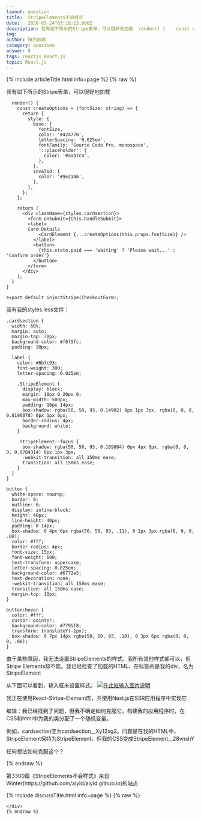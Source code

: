 ```yaml
---
layout: question
title:  StripeElements不会样式
date:   2020-03-24T03:18:13.000Z
description: 我有如下所示的Stripe表单，可以很好地加载  render() {    const createOptions = (fontSize  st...
img: 
author: 阳光前端
category: question
answer: 0
tags: reactjs React.js
topic: React.js
---
```

<div class="article-root">
  <div class="article">
    {% include articleTitle.html info=page %}
    {% raw %}
    <div class="article-content"><p><font style="vertical-align: inherit;"><font style="vertical-align: inherit;">我有如下所示的Stripe表单，可以很好地加载</font></font></p>

<pre><code>  render() {<font></font>
    const createOptions = (fontSize: string) =&gt; {<font></font>
      return {<font></font>
        style: {<font></font>
          base: {<font></font>
            fontSize,<font></font>
            color: '#424770',<font></font>
            letterSpacing: '0.025em',<font></font>
            fontFamily: 'Source Code Pro, monospace',<font></font>
            '::placeholder': {<font></font>
              color: '#aab7c4',<font></font>
            },<font></font>
          },<font></font>
          invalid: {<font></font>
            color: '#9e2146',<font></font>
          },<font></font>
        },<font></font>
      };<font></font>
    };<font></font>
<font></font>
    return (<font></font>
      &lt;div className={styles.cardsection}&gt;<font></font>
        &lt;form onSubmit={this.handleSubmit}&gt;<font></font>
        &lt;label&gt;<font></font>
        Card Details<font></font>
            &lt;CardElement {...createOptions(this.props.fontSize)} /&gt;<font></font>
          &lt;/label&gt;<font></font>
          &lt;button&gt;<font></font>
            {this.state.paid === 'waiting' ? 'Please wait...' : 'Confirm order'}<font></font>
          &lt;/button&gt;<font></font>
        &lt;/form&gt;<font></font>
      &lt;/div&gt;<font></font>
    );<font></font>
  }<font></font>
}<font></font>
<font></font>
export default injectStripe(CheckoutForm);<font></font>
</code></pre>

<p><font style="vertical-align: inherit;"><font style="vertical-align: inherit;">我有我的styles.less文件：</font></font></p>

<pre><code>.cardsection {<font></font>
  width: 60%;<font></font>
  margin: auto;<font></font>
  margin-top: 30px;<font></font>
  background-color: #f6f9fc;<font></font>
  padding: 20px;<font></font>
<font></font>
  label {<font></font>
    color: #6b7c93;<font></font>
    font-weight: 300;<font></font>
    letter-spacing: 0.025em;<font></font>
<font></font>
    .StripeElement {<font></font>
      display: block;<font></font>
      margin: 10px 0 20px 0;<font></font>
      max-width: 500px;<font></font>
      padding: 10px 14px;<font></font>
      box-shadow: rgba(50, 50, 93, 0.14902) 0px 1px 3px, rgba(0, 0, 0, 0.0196078) 0px 1px 0px;<font></font>
      border-radius: 4px;<font></font>
      background: white;<font></font>
    }<font></font>
<font></font>
    .StripeElement--focus {<font></font>
      box-shadow: rgba(50, 50, 93, 0.109804) 0px 4px 6px, rgba(0, 0, 0, 0.0784314) 0px 1px 3px;<font></font>
      -webkit-transition: all 150ms ease;<font></font>
      transition: all 150ms ease;<font></font>
    }<font></font>
  }<font></font>
}<font></font>
<font></font>
button {<font></font>
  white-space: nowrap;<font></font>
  border: 0;<font></font>
  outline: 0;<font></font>
  display: inline-block;<font></font>
  height: 40px;<font></font>
  line-height: 40px;<font></font>
  padding: 0 14px;<font></font>
  box-shadow: 0 4px 6px rgba(50, 50, 93, .11), 0 1px 3px rgba(0, 0, 0, .08);<font></font>
  color: #fff;<font></font>
  border-radius: 4px;<font></font>
  font-size: 15px;<font></font>
  font-weight: 600;<font></font>
  text-transform: uppercase;<font></font>
  letter-spacing: 0.025em;<font></font>
  background-color: #6772e5;<font></font>
  text-decoration: none;<font></font>
  -webkit-transition: all 150ms ease;<font></font>
  transition: all 150ms ease;<font></font>
  margin-top: 10px;<font></font>
}<font></font>
<font></font>
button:hover {<font></font>
  color: #fff;<font></font>
  cursor: pointer;<font></font>
  background-color: #7795f8;<font></font>
  transform: translateY(-1px);<font></font>
  box-shadow: 0 7px 14px rgba(50, 50, 93, .10), 0 3px 6px rgba(0, 0, 0, .08);<font></font>
}<font></font>
</code></pre>

<p><font style="vertical-align: inherit;"><font style="vertical-align: inherit;">由于某些原因，我无法设置StripeElements的样式。</font><font style="vertical-align: inherit;">我所有其他样式都可以，但Stripe Elements却不能。</font><font style="vertical-align: inherit;">我已经检查了加载的HTML，在标签内是我的div，名为StripeElement</font></font></p>

<p><font style="vertical-align: inherit;"><font style="vertical-align: inherit;">从下面可以看到，输入框未设置样式。 
</font></font><a href="https://www.samyoc.com//uploads/users/25834/images/thumbnails/1585019766186.png" data-src="https://www.samyoc.com//uploads/users/25834/images/1585019766186.png" rel="nofollow noreferrer"><img src="https://i.stack.imgur.com/fZfUB.png" alt="在此处输入图片说明"></a></p>

<p><font style="vertical-align: inherit;"><font style="vertical-align: inherit;">我正在使用React-Stripe-Element库，并使用Next.js在SSR应用程序中实现它</font></font></p>

<p><font style="vertical-align: inherit;"><font style="vertical-align: inherit;">编辑：我已经找到了问题，但我不确定如何克服它。</font><font style="vertical-align: inherit;">构建我的应用程序时，在CSS和html中为我的类分配了一个随机变量。</font></font></p>

<p><font style="vertical-align: inherit;"><font style="vertical-align: inherit;">例如，cardsection变为cardsection__Xy12xg2。</font><font style="vertical-align: inherit;">问题是在我的HTML中，StripeElement保持为StripeElement，但我的CSS变成StripeElement__28vnshY</font></font></p>

<p><font style="vertical-align: inherit;"><font style="vertical-align: inherit;">任何想法如何克服这个？</font></font></p></div>
    {% endraw %}
  </div>
  <p class="winter_mark">第3300篇《StripeElements不会样式》来自Winter(https://github.com/aiyld/aiyld.github.io)的站点</p>
  <div class="discuss-wrapper">
    {% include discussTitle.html info=page %}
    {% raw %}
    <div class="discuss-list">
    
    </div>
    {% endraw %}
  </div>
<div>
